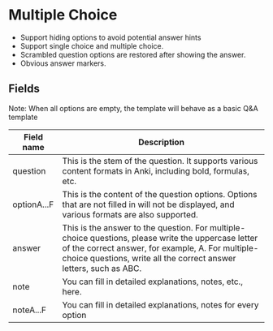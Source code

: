 # Multiple Choice

- Support hiding options to avoid potential answer hints
- Support single choice and multiple choice.
- Scrambled question options are restored after showing the answer.
- Obvious answer markers.

## Fields

Note: When all options are empty, the template will behave as a basic Q&A template

| Field name  | Description                                                                                                                                                                                                                   |
| ----------- | ----------------------------------------------------------------------------------------------------------------------------------------------------------------------------------------------------------------------------- |
| question    | This is the stem of the question. It supports various content formats in Anki, including bold, formulas, etc.                                                                                                                 |
| optionA...F | This is the content of the question options. Options that are not filled in will not be displayed, and various formats are also supported.                                                                                    |
| answer      | This is the answer to the question. For multiple-choice questions, please write the uppercase letter of the correct answer, for example, A. For multiple-choice questions, write all the correct answer letters, such as ABC. |
| note        | You can fill in detailed explanations, notes, etc., here.                                                                                                                                                                     |
| noteA...F   | You can fill in detailed explanations, notes for every option                                                                                                                                                                 |
